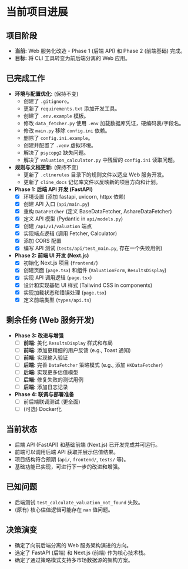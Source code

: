 # 当前项目进展

## 项目阶段
- **当前:** Web 服务化改造 - Phase 1 (后端 API) 和 Phase 2 (前端基础) 完成。
- **目标:** 将 CLI 工具转变为前后端分离的 Web 应用。

## 已完成工作
- **环境与配置优化:** (保持不变)
    - 创建了 `.gitignore`。
    - 更新了 `requirements.txt` 添加开发工具。
    - 创建了 `.env.example` 模板。
    - 修改 `data_fetcher.py` 使用 `.env` 加载数据库凭证，硬编码表/字段名。
    - 修改 `main.py` 移除 `config.ini` 依赖。
    - 删除了 `config.ini.example`。
    - 创建并配置了 `.venv` 虚拟环境。
    - 解决了 `psycopg2` 缺失问题。
    - 解决了 `valuation_calculator.py` 中残留的 `config.ini` 读取问题。
- **规则与文档更新:** (保持不变)
    - 更新了 `.clinerules` 目录下的规则文件以适应 Web 服务开发。
    - 更新了 `cline_docs` 记忆库文件以反映新的项目方向和计划。
- **Phase 1: 后端 API 开发 (FastAPI)**
    - [x] 环境设置 (添加 fastapi, uvicorn, httpx 依赖)
    - [x] 创建 API 入口 (`api/main.py`)
    - [x] 重构 `DataFetcher` (定义 BaseDataFetcher, AshareDataFetcher)
    - [x] 定义 API 模型 (Pydantic in `api/models.py`)
    - [x] 创建 `/api/v1/valuation` 端点
    - [x] 实现端点逻辑 (调用 Fetcher, Calculator)
    - [x] 添加 CORS 配置
    - [x] 编写 API 测试 (`tests/api/test_main.py`, 存在一个失败用例)
- **Phase 2: 前端 UI 开发 (Next.js)**
    - [x] 初始化 Next.js 项目 (`frontend/`)
    - [x] 创建页面 (`page.tsx`) 和组件 (`ValuationForm`, `ResultsDisplay`)
    - [x] 实现 API 调用逻辑 (`page.tsx`)
    - [x] 设计和实现基础 UI 样式 (Tailwind CSS in components)
    - [x] 实现加载状态和错误处理 (`page.tsx`)
    - [x] 定义前端类型 (`types/api.ts`)

## 剩余任务 (Web 服务开发)
- **Phase 3: 改进与增强**
    - [ ] **前端:** 美化 `ResultsDisplay` 样式和布局
    - [ ] **前端:** 添加更精细的用户反馈 (e.g., Toast 通知)
    - [ ] **前端:** 实现输入验证
    - [ ] **后端:** 完善 `DataFetcher` 策略模式 (e.g., 添加 `HKDataFetcher`)
    - [ ] **后端:** 实现更多估值模型
    - [ ] **后端:** 修复失败的测试用例
    - [ ] **后端:** 添加日志记录
- **Phase 4: 联调与部署准备**
    - [ ] 前后端联调测试 (更全面)
    - [ ] (可选) Docker化

## 当前状态
- 后端 API (FastAPI) 和基础前端 (Next.js) 已开发完成并可运行。
- 前端可以调用后端 API 获取并展示估值结果。
- 项目结构符合预期 (`api/`, `frontend/`, `tests/` 等)。
- 基础功能已实现，可进行下一步的改进和增强。

## 已知问题
- 后端测试 `test_calculate_valuation_not_found` 失败。
- (原有) 核心估值逻辑可能存在 `nan` 值问题。

## 决策演变
- 确定了向前后端分离的 Web 服务架构演进的方向。
- 选定了 FastAPI (后端) 和 Next.js (前端) 作为核心技术栈。
- 确定了通过策略模式支持多市场数据源的架构方案。
